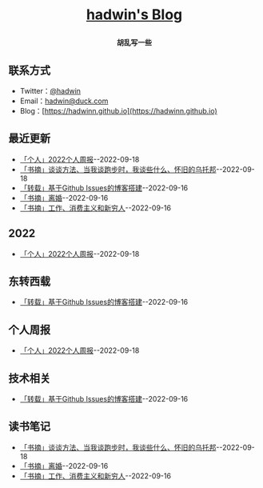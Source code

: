 **<p align="center">[hadwin's Blog](https://hadwinn.github.io)</p>**
====

**<p align="center">胡乱写一些</p>**

## 联系方式
- Twitter：[@hadwin](https://twitter.com/hadwinjia)
- Email：[hadwin@duck.com](mailto:hadwin@duck.com)
- Blog：[https://hadwinn.github.io](https://hadwinn.github.io)
## 最近更新
- [「个人」2022个人周报](https://github.com/hadwinn/blog/issues/5)--2022-09-18
- [「书摘」谈谈方法、当我谈跑步时，我谈些什么、怀旧的乌托邦](https://github.com/hadwinn/blog/issues/4)--2022-09-18
- [「转载」基于Github Issues的博客搭建](https://github.com/hadwinn/blog/issues/3)--2022-09-16
- [「书摘」离婚](https://github.com/hadwinn/blog/issues/2)--2022-09-16
- [「书摘」工作、消费主义和新穷人](https://github.com/hadwinn/blog/issues/1)--2022-09-16
## 2022
- [「个人」2022个人周报](https://github.com/hadwinn/blog/issues/5)--2022-09-18
## 东转西载
- [「转载」基于Github Issues的博客搭建](https://github.com/hadwinn/blog/issues/3)--2022-09-16
## 个人周报
- [「个人」2022个人周报](https://github.com/hadwinn/blog/issues/5)--2022-09-18
## 技术相关
- [「转载」基于Github Issues的博客搭建](https://github.com/hadwinn/blog/issues/3)--2022-09-16
## 读书笔记
- [「书摘」谈谈方法、当我谈跑步时，我谈些什么、怀旧的乌托邦](https://github.com/hadwinn/blog/issues/4)--2022-09-18
- [「书摘」离婚](https://github.com/hadwinn/blog/issues/2)--2022-09-16
- [「书摘」工作、消费主义和新穷人](https://github.com/hadwinn/blog/issues/1)--2022-09-16
